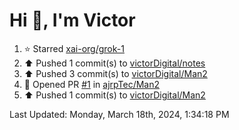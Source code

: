 <h1>Hi 👋, I'm Victor </h1>

<!--RECENT_ACTIVITY:start-->
1. ⭐ Starred [xai-org/grok-1](https://github.com/xai-org/grok-1)<br>
2. ⬆️ Pushed 1 commit(s) to [victorDigital/notes](https://github.com/victorDigital/notes)<br>
3. ⬆️ Pushed 3 commit(s) to [victorDigital/Man2](https://github.com/victorDigital/Man2)<br>
4. 💪 Opened PR [#1](https://github.com/ajrpTec/Man2/pull/1) in [ajrpTec/Man2](https://github.com/ajrpTec/Man2)<br>
5. ⬆️ Pushed 1 commit(s) to [victorDigital/Man2](https://github.com/victorDigital/Man2)<br>
<!--RECENT_ACTIVITY:end-->

<!--RECENT_ACTIVITY:last_update-->
Last Updated: Monday, March 18th, 2024, 1:34:18 PM
<!--RECENT_ACTIVITY:last_update_end-->
